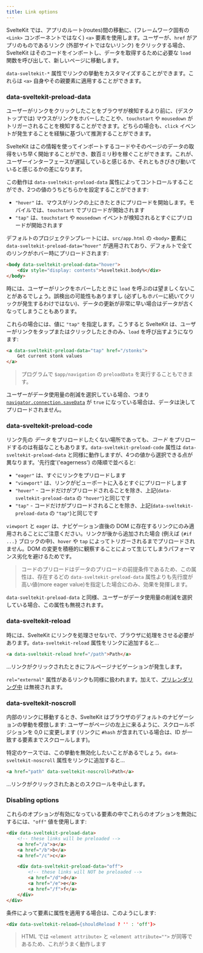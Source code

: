 ```yaml
---
title: Link options
---
```


SvelteKit では、アプリのルート(routes)間の移動に、(フレームワーク固有の `<Link>` コンポーネントではなく) `<a>` 要素を使用します。ユーザーが、`href` がアプリのものであるリンク (外部サイトではないリンク) をクリックする場合、SvelteKit はそのコードをインポートし、データを取得するために必要な `load` 関数を呼び出して、新しいページに移動します。

`data-sveltekit-*` 属性でリンクの挙動をカスタマイズすることができます。これらは `<a>` 自身やその親要素に適用することができます。

### data-sveltekit-preload-data

ユーザーがリンクをクリックしたことをブラウザが検知するより前に、(デスクトップでは) マウスがリンクをホバーしたことや、`touchstart` や `mousedown` がトリガーされることを検知することができます。どちらの場合も、`click` イベントが発生することを経験に基づいて推測することができます。

SvelteKit はこの情報を使ってインポートするコードやそのページのデータの取得をいち早く開始することができ、数百ミリ秒を稼ぐことができます。これが、ユーザーインターフェースが遅延していると感じるか、それともきびきび動いていると感じるかの差になります。

この動作は `data-sveltekit-preload-data` 属性によってコントロールすることができ、2つの値のうちどちらかを設定することができます:

- `"hover"` は、マウスがリンクの上にきたときにプリロードを開始します。モバイルでは、`touchstart` でプリロードが開始されます
- `"tap"` は、`touchstart` や `mousedown` イベントが検知されるとすぐにプリロードが開始されます

デフォルトのプロジェクテンプレートには、`src/app.html` の `<body>` 要素に `data-sveltekit-preload-data="hover"` が適用されており、デフォルトで全てのリンクがホバー時にプリロードされます:

```html
<body data-sveltekit-preload-data="hover">
	<div style="display: contents">%sveltekit.body%</div>
</body>
```

時には、ユーザーがリンクをホバーしたときに `load` を呼ぶのは望ましくないことがあるでしょう。誤検出の可能性もありますし (必ずしもホバーに続いてクリックが発生するわけではない)、データの更新が非常に早い場合はデータが古くなってしまうこともあります。

これらの場合には、値に `"tap"` を指定します。こうすると SvelteKit は、ユーザーがリンクをタップまたはクリックしたときのみ、`load` を呼び出すようになります:

```html
<a data-sveltekit-preload-data="tap" href="/stonks">
	Get current stonk values
</a>
```

> プログラムで `$app/navigation` の `preloadData` を実行することもできます。

ユーザーがデータ使用量の削減を選択している場合、つまり [`navigator.connection.saveData`](https://developer.mozilla.org/ja/docs/Web/API/NetworkInformation/saveData) が `true` になっている場合は、データは決してプリロードされません。

### data-sveltekit-preload-code

リンク先の _データ_ をプリロードしたくない場所であっても、_コード_ をプリロードするのは有益なこともあります。`data-sveltekit-preload-code` 属性は `data-sveltekit-preload-data` と同様に動作しますが、4つの値から選択できる点が異なります。'先行度'('eagerness') の降順で並べると:

- `"eager"` は、すぐにリンクをプリロードします
- `"viewport"` は、リンクがビューポートに入るとすぐにプリロードします
- `"hover"` - コードだけがプリロードされることを除き、上記(`data-sveltekit-preload-data` の `"hover"`)と同じです
- `"tap"` - コードだけがプリロードされることを除き、上記(`data-sveltekit-preload-data` の `"tap"`)と同じです

`viewport` と `eager` は、ナビゲーション直後の DOM に存在するリンクにのみ適用されることにご注意ください。リンクが後から追加された場合 (例えば `{#if ...}` ブロックの中)、`hover` や `tap` によってトリガーされるまでプリロードされません。DOM の変更を積極的に観察することによって生じてしまうパフォーマンス劣化を避けるためです。

> コードのプリロードはデータのプリロードの前提条件であるため、この属性は、存在するどの `data-sveltekit-preload-data` 属性よりも先行度が高い値(more eager value)を指定した場合にのみ、効果を発揮します。

`data-sveltekit-preload-data` と同様、ユーザーがデータ使用量の削減を選択している場合、この属性も無視されます。

### data-sveltekit-reload

時には、SvelteKit にリンクを処理させないで、ブラウザに処理をさせる必要があります。`data-sveltekit-reload` 属性をリンクに追加すると…

```html
<a data-sveltekit-reload href="/path">Path</a>
```

…リンクがクリックされたときにフルページナビゲーションが発生します。

`rel="external"` 属性があるリンクも同様に扱われます。加えて、[プリレンダリング中](/docs/page-options#prerender) は無視されます。

### data-sveltekit-noscroll

内部のリンクに移動するとき、SvelteKit はブラウザのデフォルトのナビゲーションの挙動を模倣します: ユーザーがページの左上に来るように、スクロールポジションを 0,0 に変更します (リンクに `#hash` が含まれている場合は、ID が一致する要素までスクロールします)。

特定のケースでは、この挙動を無効化したいことがあるでしょう。`data-sveltekit-noscroll` 属性をリンクに追加すると…

```html
<a href="path" data-sveltekit-noscroll>Path</a>
```

…リンクがクリックされたあとのスクロールを中止します。

### Disabling options

これらのオプションが有効になっている要素の中でこれらのオプションを無効にするには、`"off"` 値を使用します:

```html
<div data-sveltekit-preload-data>
	<!-- these links will be preloaded -->
	<a href="/a">a</a>
	<a href="/b">b</a>
	<a href="/c">c</a>

	<div data-sveltekit-preload-data="off">
		<!-- these links will NOT be preloaded -->
		<a href="/d">d</a>
		<a href="/e">e</a>
		<a href="/f">f</a>
	</div>
</div>
```

条件によって要素に属性を適用する場合は、このようにします:

```html
<div data-sveltekit-reload={shouldReload ? '' : 'off'}>
```

> HTML では `<element attribute>` と `<element attribute="">` が同等であるため、これがうまく動作します
